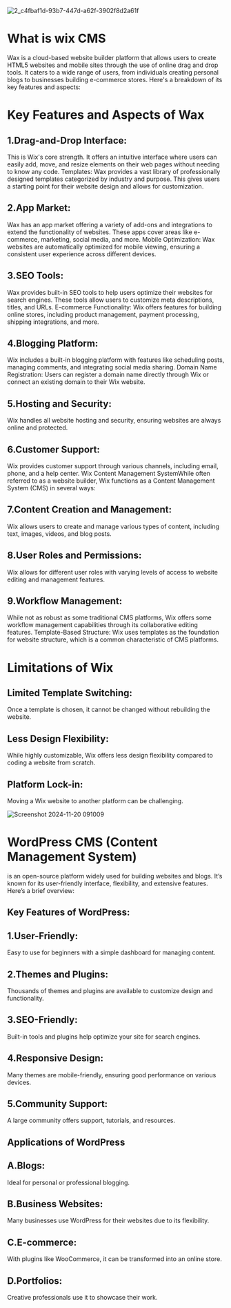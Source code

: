 ![2_c4fbaf1d-93b7-447d-a62f-3902f8d2a61f](https://github.com/user-attachments/assets/bc6e2e2c-8a13-42a7-bb96-cd623a4d290b)

  # **What is wix CMS**
Wax is a cloud-based website builder platform that allows users to create HTML5 websites and mobile sites through the use of online drag and drop tools. It caters to a wide range of users, from individuals creating personal blogs to businesses building e-commerce stores. Here's a breakdown of its key features and aspects:
# **Key Features and Aspects of Wax**
## 1.Drag-and-Drop Interface: 
This is Wix's core strength. It offers an intuitive interface where users can easily add, move, and resize elements on their web pages without needing to know any code.
Templates: Wax provides a vast library of professionally designed templates categorized by industry and purpose. This gives users a starting point for their website design and allows for customization.
## 2.App Market: 
Wax has an app market offering a variety of add-ons and integrations to extend the functionality of websites. These apps cover areas like e-commerce, marketing, social media, and more.
Mobile Optimization: Wax websites are automatically optimized for mobile viewing, ensuring a consistent user experience across different devices.
## 3.SEO Tools:
Wax provides built-in SEO tools to help users optimize their websites for search engines. These tools allow users to customize meta descriptions, titles, and URLs.
E-commerce Functionality: Wix offers features for building online stores, including product management, payment processing, shipping integrations, and more.
## 4.Blogging Platform:
Wix includes a built-in blogging platform with features like scheduling posts, managing comments, and integrating social media sharing.
Domain Name Registration: Users can register a domain name directly through Wix or connect an existing domain to their Wix website.
## 5.Hosting and Security: 
Wix handles all website hosting and security, ensuring websites are always online and protected.
## 6.Customer Support:
Wix provides customer support through various channels, including email, phone, and a help center.
Wix Content Management SystemWhile often referred to as a website builder, Wix functions as a Content Management System (CMS) in several ways:
## 7.Content Creation and Management:
Wix allows users to create and manage various types of content, including text, images, videos, and blog posts.
## 8.User Roles and Permissions: 
Wix allows for different user roles with varying levels of access to website editing and management features.
## 9.Workflow Management: 
While not as robust as some traditional CMS platforms, Wix offers some workflow management capabilities through its collaborative editing features.
Template-Based Structure: Wix uses templates as the foundation for website structure, which is a common characteristic of CMS platforms.
# **Limitations of Wix**
## Limited Template Switching:
Once a template is chosen, it cannot be changed without rebuilding the website.
## Less Design Flexibility:
While highly customizable, Wix offers less design flexibility compared to coding a website from scratch.
## Platform Lock-in: 
Moving a Wix website to another platform can be challenging.

![Screenshot 2024-11-20 091009](https://github.com/user-attachments/assets/46cd278f-3a88-47df-ba20-906fe717ee51) 

# **WordPress CMS (Content Management System)**
is an open-source platform widely used for building websites and blogs. It’s known for its user-friendly interface, flexibility, and extensive features. Here’s a brief overview:

## Key Features of WordPress:
## 1.User-Friendly:
Easy to use for beginners with a simple dashboard for managing content.
## 2.Themes and Plugins: 
Thousands of themes and plugins are available to customize design and functionality.
## 3.SEO-Friendly:
Built-in tools and plugins help optimize your site for search engines.
## 4.Responsive Design:
Many themes are mobile-friendly, ensuring good performance on various devices.
## 5.Community Support:
A large community offers support, tutorials, and resources.

## Applications of WordPress
## A.Blogs:
Ideal for personal or professional blogging.
## B.Business Websites:
Many businesses use WordPress for their websites due to its flexibility.
## C.E-commerce: 
With plugins like WooCommerce, it can be transformed into an online store.
## D.Portfolios:
Creative professionals use it to showcase their work.
